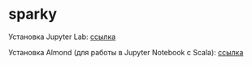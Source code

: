 # sparky

Установка Jupyter Lab: [ссылка](https://jupyter.org/install)

Установка Almond (для работы в Jupyter Notebook с Scala): [ссылка](https://almond.sh/docs/quick-start-install)
